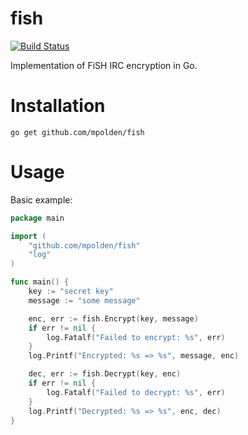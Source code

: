 fish
=======

[![Build Status](https://travis-ci.org/mpolden/fish.svg)](https://travis-ci.org/mpolden/fish)

Implementation of FiSH IRC encryption in Go.

Installation
============

    go get github.com/mpolden/fish

Usage
=====
Basic example:

```go
package main

import (
    "github.com/mpolden/fish"
    "log"
)

func main() {
    key := "secret key"
    message := "some message"

    enc, err := fish.Encrypt(key, message)
    if err != nil {
        log.Fatalf("Failed to encrypt: %s", err)
    }
    log.Printf("Encrypted: %s => %s", message, enc)

    dec, err := fish.Decrypt(key, enc)
    if err != nil {
        log.Fatalf("Failed to decrypt: %s", err)
    }
    log.Printf("Decrypted: %s => %s", enc, dec)
}
```
